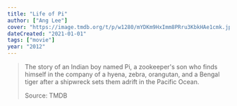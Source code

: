 ```yaml
---
title: "Life of Pi"
author: ["Ang Lee"]
cover: "https://image.tmdb.org/t/p/w1280/mYDKm9HxImm8PRru3KbkHAe1cmk.jpg"
dateCreated: "2021-01-01"
tags: ["movie"]
year: "2012"
---
```


> The story of an Indian boy named Pi, a zookeeper's son who finds himself in the company of a hyena, zebra, orangutan, and a Bengal tiger after a shipwreck sets them adrift in the Pacific Ocean.
>
> Source: TMDB
